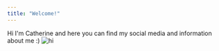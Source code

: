 ```yaml
---
title: "Welcome!"
---
```


Hi I'm Catherine and here you can find my social media and information about me :)
![hi](https://user-images.githubusercontent.com/63884914/118277717-12004100-b497-11eb-8888-47a1e1aee2aa.png)



